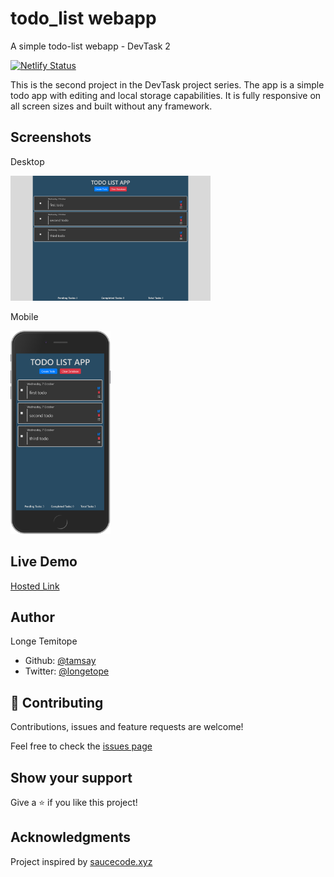 # todo_list webapp
A simple todo-list webapp - DevTask 2

[![Netlify Status](https://api.netlify.com/api/v1/badges/5ffd5c18-a678-4c34-888f-c9c209632c0b/deploy-status)](https://app.netlify.com/sites/tamsay-todo-app/deploys)


This is the second project in the DevTask project series. The app is a simple todo app with editing and local storage capabilities. It is fully responsive on all screen sizes and built without any framework. 


## Screenshots

Desktop

<img src="desktop.png" alt="desktop" width="320"/>


Mobile

<img src="mobile.png" alt="mobile" width = "160"/>


## Live Demo

[Hosted Link](https://tamsay-todo-app.netlify.app)

## Author

Longe Temitope
- Github: [@tamsay](https://github.com/tamsay)
- Twitter: [@longetope](https://twitter.com/longetope)

## 🤝 Contributing

Contributions, issues and feature requests are welcome!

Feel free to check the [issues page](https://github.com/tamsay/todo_list/issues)

## Show your support

Give a ⭐️ if you like this project!

## Acknowledgments

Project inspired by [saucecode.xyz](https://saucecode.xyz/t/devtask-2-building-a-to-do-web-application-frontend/175/15)
